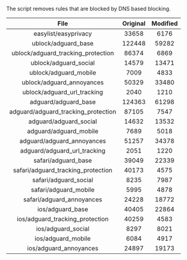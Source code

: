The script removes rules that are blocked by DNS based blocking.


| File | Original | Modified |
|:----:|:-----:|:-----:|
| easylist/easyprivacy | 33658 | 6176 |
| ublock/adguard_base | 122448 | 59282 |
| ublock/adguard_tracking_protection | 86374 | 6869 |
| ublock/adguard_social | 14579 | 13471 |
| ublock/adguard_mobile | 7009 | 4833 |
| ublock/adguard_annoyances | 50329 | 33480 |
| ublock/adguard_url_tracking | 2040 | 1210 |
| adguard/adguard_base | 124363 | 61298 |
| adguard/adguard_tracking_protection | 87105 | 7547 |
| adguard/adguard_social | 14632 | 13532 |
| adguard/adguard_mobile | 7689 | 5018 |
| adguard/adguard_annoyances | 51257 | 34378 |
| adguard/adguard_url_tracking | 2051 | 1220 |
| safari/adguard_base | 39049 | 22339 |
| safari/adguard_tracking_protection | 40173 | 4575 |
| safari/adguard_social | 8235 | 7987 |
| safari/adguard_mobile | 5995 | 4878 |
| safari/adguard_annoyances | 24228 | 18772 |
| ios/adguard_base | 40405 | 22864 |
| ios/adguard_tracking_protection | 40259 | 4583 |
| ios/adguard_social | 8297 | 8021 |
| ios/adguard_mobile | 6084 | 4917 |
| ios/adguard_annoyances | 24897 | 19173 |